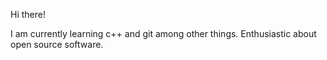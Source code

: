 Hi there!

I am currently learning c++ and git among other things.
Enthusiastic about open source software.
